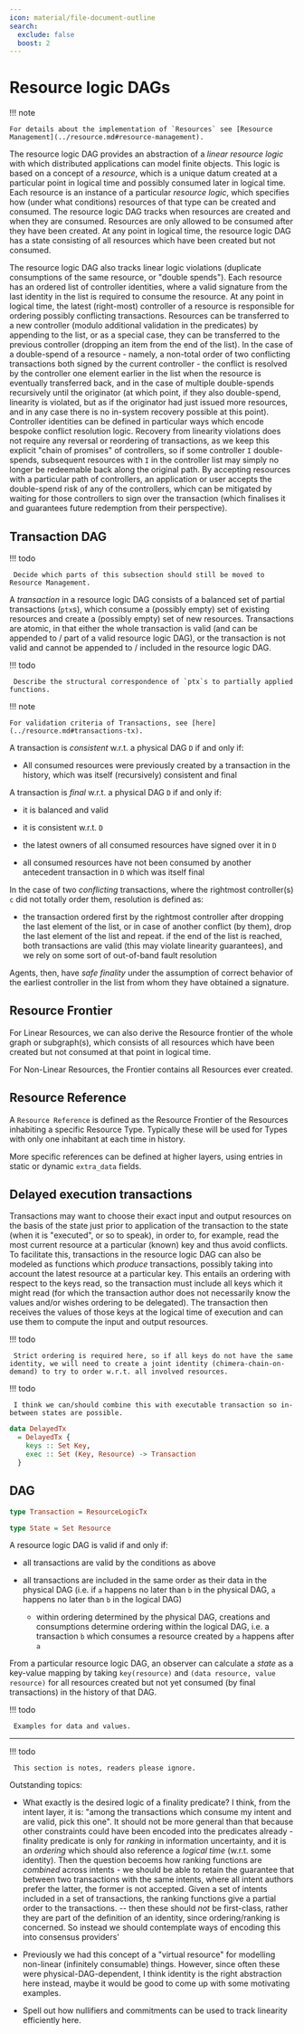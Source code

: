 ```yaml
---
icon: material/file-document-outline
search:
  exclude: false
  boost: 2
---
```


# Resource logic DAGs

!!! note

    For details about the implementation of `Resources` see [Resource Management](../resource.md#resource-management).

The resource logic DAG provides an abstraction of a _linear resource logic_ with which distributed applications can model finite objects. This logic is based on a concept of a _resource_, which is a unique datum created at a particular point in logical time and possibly consumed later in logical time. Each resource is an instance of a particular _resource logic_, which specifies how (under what conditions) resources of that type can be created and consumed. The resource logic DAG tracks when resources are created and when they are consumed. Resources are only allowed to be consumed after they have been created.  At any point in logical time, the resource logic DAG has a state consisting of all resources which have been created but not consumed.

The resource logic DAG also tracks linear logic violations (duplicate consumptions of the same resource, or "double spends"). Each resource has an ordered list of controller identities, where a valid signature from the last identity in the list is required to consume the resource. At any point in logical time, the latest (right-most) controller of a resource is responsible for ordering possibly conflicting transactions. Resources can be transferred to a new controller (modulo additional validation in the predicates) by appending to the list, or as a special case, they can be transferred to the previous controller (dropping an item from the end of the list). In the case of a double-spend of a resource - namely, a non-total order of two conflicting transactions both signed by the current controller - the conflict is resolved by the controller one element earlier in the list when the resource is eventually transferred back, and in the case of multiple double-spends recursively until the originator (at which point, if they also double-spend, linearity is violated, but as if the originator had just issued more resources, and in any case there is no in-system recovery possible at this point). Controller identities can be defined in particular ways which encode bespoke conflict resolution logic. Recovery from linearity violations does not require any reversal or reordering of transactions, as we keep this explicit "chain of promises" of controllers, so if some controller `I` double-spends, subsequent resources with `I` in the controller list may simply no longer be redeemable back along the original path. By accepting resources with a particular path of controllers, an application or user accepts the double-spend risk of any of the controllers, which can be mitigated by waiting for those controllers to sign over the transaction (which finalises it and guarantees future redemption from their perspective).

## Transaction DAG

!!! todo

     Decide which parts of this subsection should still be moved to Resource Management.

A _transaction_ in a resource logic DAG consists of a balanced set of partial transactions (`ptx`s), which consume a (possibly empty) set of existing resources and create a (possibly empty) set of new resources. Transactions are atomic, in that either the whole transaction is valid (and can be appended to / part of a valid resource logic DAG), or the transaction is not valid and cannot be appended to / included in the resource logic DAG.

!!! todo

     Describe the structural correspondence of `ptx`s to partially applied functions.

!!! note

    For validation criteria of Transactions, see [here](../resource.md#transactions-tx).

A transaction is _consistent_ w.r.t. a physical DAG `D` if and only if:
- All consumed resources were previously created by a transaction in the history, which was itself (recursively) consistent and final

A transaction is _final_ w.r.t. a physical DAG `D` if and only if:

- it is balanced and valid

- it is consistent w.r.t. `D`

- the latest owners of all consumed resources have signed over it in `D`

- all consumed resources have not been consumed by another antecedent transaction in `D` which was itself final

In the case of two _conflicting_ transactions, where the rightmost controller(s) `c` did not totally order them, resolution is defined as:

- the transaction ordered first by the rightmost controller after dropping the last element of the list, or in case of another conflict (by them), drop the last element of the list and repeat. if the end of the list is reached, both transactions are valid (this may violate linearity guarantees), and we rely on some sort of out-of-band fault resolution

Agents, then, have _safe finality_ under the assumption of correct behavior of the earliest controller in the list from whom they have obtained a signature.

## Resource Frontier

For Linear Resources, we can also derive the Resource frontier of the whole graph or subgraph(s), which consists of all resources which have been created but not consumed at that point in logical time.

For Non-Linear Resources, the Frontier contains all Resources ever created.

## Resource Reference

A `Resource Reference` is defined as the Resource Frontier of the Resources inhabiting a specific Resource Type. Typically these will be used for Types with only one inhabitant at each time in history.

More specific references can be defined at higher layers, using entries in static or dynamic `extra_data` fields.

## Delayed execution transactions

Transactions may want to choose their exact input and output resources on the basis of the state just prior to application of the transaction to the state (when it is "executed", or so to speak), in order to, for example, read the most current resource at a particular (known) key and thus avoid conflicts. To facilitate this, transactions in the resource logic DAG can also be modeled as functions which _produce_ transactions, possibly taking into account the latest resource at a particular key. This entails an ordering with respect to the keys read, so the transaction must include all keys which it might read (for which the transaction author does not necessarily know the values and/or wishes ordering to be delegated). The transaction then receives the values of those keys at the logical time of execution and can use them to compute the input and output resources.

!!! todo

     Strict ordering is required here, so if all keys do not have the same identity, we will need to create a joint identity (chimera-chain-on-demand) to try to order w.r.t. all involved resources.

!!! todo

     I think we can/should combine this with executable transaction so in-between states are possible.

```haskell
data DelayedTx
  = DelayedTx {
    keys :: Set Key,
    exec :: Set (Key, Resource) -> Transaction
  }
```

## DAG

```haskell
type Transaction = ResourceLogicTx

type State = Set Resource
```

A resource logic DAG is valid if and only if:

- all transactions are valid by the conditions as above

- all transactions are included in the same order as their data in the physical
  DAG (i.e. if `a` happens no later than `b` in the physical DAG, `a` happens no
  later than `b` in the logical DAG)

  - within ordering determined by the physical DAG, creations and consumptions
    determine ordering within the logical DAG, i.e. a transaction `b` which
    consumes a resource created by `a` happens after `a`

From a particular resource logic DAG, an observer can calculate a _state_ as a
key-value mapping by taking `key(resource)` and `(data resource, value
resource)` for all resources created but not yet consumed (by final
transactions) in the history of that DAG.

!!! todo

     Examples for data and values.

---

!!! todo

     This section is notes, readers please ignore.

Outstanding topics:

- What exactly is the desired logic of a finality predicate? I think, from the
  intent layer, it is: "among the transactions which consume my intent and are
  valid, pick this one". It should not be more general than that because other
  constraints could have been encoded into the predicates already - finality
  predicate is only for _ranking_ in information uncertainty, and it is an
  _ordering_ which should also reference a _logical time_ (w.r.t. some
  identity). Then the question becoems how ranking functions are _combined_
  across intents - we should be able to retain the guarantee that between two
  transactions with the same intents, where all intent authors prefer the
  latter, the former is not accepted. Given a set of intents included in a set
  of transactions, the ranking functions give a partial order to the
  transactions.  -- then these should _not_ be first-class, rather they are part
  of the definition of an identity, since ordering/ranking is concerned. So
  instead we should contemplate ways of encoding this into consensus providers'

- Previously we had this concept of a "virtual resource" for modelling
  non-linear (infinitely consumable) things. However, since often these were
  physical-DAG-dependent, I think identity is the right abstraction here
  instead, maybe it would be good to come up with some motivating examples.

- Spell out how nullifiers and commitments can be used to track linearity
  efficiently here.
